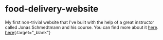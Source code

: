 # food-delivery-website
My first non-trivial website that I've built with the help of a great instructor<br/>
called Jonas Schmedtmann and his course. You can find more about it <a href="https://codingheroes.io/" target="_blank">here</a>.
[here](https://codingheroes.io/){:target="_blank"}
